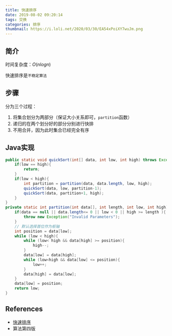 ```yaml
---
title: 快速排序
date: 2019-08-02 09:20:14
tags: 交换
categories: 排序
thumbnail: https://i.loli.net/2020/03/30/EA54xPoiXY7wuJm.png
---
```


## 简介

<!--more-->

时间复杂度：$O(nlogn)$

快速排序是`不稳定算法`

## 步骤

分为三个过程：

1. 将集合划分为两部分（保证大小关系即可，`partition`函数）
2. 递归的在两个划分好的部分分别进行快排
3. 不用合并，因为此时集合已经完全有序

## Java实现

```java
public static void quickSort(int[] data, int low, int high) throws Exception {
    if(low == high){
        return;
    }
    if(low < high){
        int partition = partition(data, data.length, low, high);
        quickSort(data, low, partition-1);
        quickSort(data, partition+1, high);
    }
}
private static int partition(int data[], int length, int low, int high) throws Exception {
    if(data == null || data.length<= 0 || low < 0 || high >= length ){
        throw new Exception("Invalid Parameters");
    }
    // 默认选择首位作为枢轴
    int position = data[low];
    while (low < high){
        while (low< high && data[high] >= position){
            high--;
        }
        data[low] = data[high];
        while (low<high && data[low] <= position){
            low++;
        }
        data[high] = data[low];
    }
    data[low] = position;
    return low;
}
```



## References

* [快速排序](https://oi-wiki.org/basic/quick-sort/)
* 算法第四版